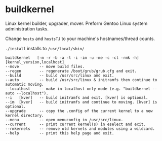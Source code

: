 # buildkernel
Linux kernel builder, upgrader, mover. Preform Gentoo Linux system administration tasks.

Change ```hosts``` and ```hostsTJ``` to your machine's hostnames/thread counts.

```./install``` installs to ```/usr/local/sbin/```

```
buildkernel   [-m -r -b -a -l -i -im -u -me -c -cl -rmk -h] [kernel_version,localhost]
--move         -- move build files.
--regen        -- regenerate /boot/grub/grub.cfg and exit.
--build        -- build /usr/src/linux and exit.
--auto         -- build /usr/src/linux & initramfs then continue to automatic moving.
--localhost    -- make in localhost only mode (e.g. "buildkernel --auto --localhost").
--i   [kver]   -- build initramfs and exit. [kver] is optional.
--im  [kver]   -- build initramfs and continue to moving. [kver] is optional.
--upgrade      -- copy the .config of the current kernel to a new kernel directory.
--menu         -- open menuconfig in /usr/src/linux.
--current      -- print current kernel(s) in eselect and exit.
--rmkernels    -- remove old kernels and modules using a wildcard.
--help         -- print this help page and exit.
```

